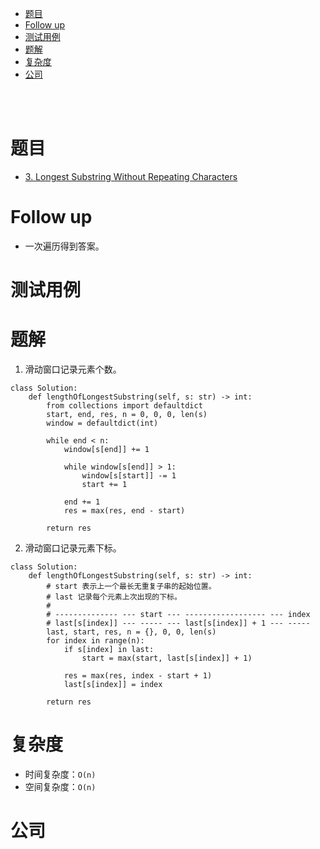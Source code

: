 - [题目](#题目)
- [Follow up](#follow-up)
- [测试用例](#测试用例)
- [题解](#题解)
- [复杂度](#复杂度)
- [公司](#公司)

</br></br>

# 题目
- [3. Longest Substring Without Repeating Characters](https://leetcode.com/problems/longest-substring-without-repeating-characters/)

# Follow up
- 一次遍历得到答案。

# 测试用例

# 题解
1. 滑动窗口记录元素个数。
```
class Solution:
    def lengthOfLongestSubstring(self, s: str) -> int:
        from collections import defaultdict
        start, end, res, n = 0, 0, 0, len(s)
        window = defaultdict(int)

        while end < n:
            window[s[end]] += 1

            while window[s[end]] > 1:
                window[s[start]] -= 1
                start += 1

            end += 1
            res = max(res, end - start)

        return res 
```
2. 滑动窗口记录元素下标。
```
class Solution:
    def lengthOfLongestSubstring(self, s: str) -> int:
        # start 表示上一个最长无重复子串的起始位置。
        # last 记录每个元素上次出现的下标。
        # 
        # -------------- --- start --- ------------------ --- index
        # last[s[index]] --- ----- --- last[s[index]] + 1 --- -----
        last, start, res, n = {}, 0, 0, len(s) 
        for index in range(n):
            if s[index] in last:
                start = max(start, last[s[index]] + 1)
            
            res = max(res, index - start + 1)
            last[s[index]] = index

        return res 
```

# 复杂度
- 时间复杂度：`O(n)`
- 空间复杂度：`O(n)`

# 公司